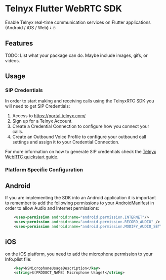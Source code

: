 # Telnyx Flutter WebRTC SDK

Enable Telnyx real-time communication services on Flutter applications (Android / iOS / Web) :telephone_receiver: :fire:

## Features
TODO: List what your package can do. Maybe include images, gifs, or videos.

## Usage

### SIP Credentials
In order to start making and receiving calls using the TelnyxRTC SDK you will need to get SIP Credentials:

1. Access to https://portal.telnyx.com/
2. Sign up for a Telnyx Account.
3. Create a Credential Connection to configure how you connect your calls.
4. Create an Outbound Voice Profile to configure your outbound call settings and assign it to your Credential Connection.

For more information on how to generate SIP credentials check the [Telnyx WebRTC quickstart guide](https://developers.telnyx.com/docs/v2/webrtc/quickstart).

### Platform Specific Configuration

## Android
If you are implementing the SDK into an Android application it is important to remember to add the following permissions to your AndroidManifest in order to allow Audio and Internet permissions:

```xml
    <uses-permission android:name="android.permission.INTERNET"/>
    <uses-permission android:name="android.permission.RECORD_AUDIO" />
    <uses-permission android:name="android.permission.MODIFY_AUDIO_SETTINGS" />
```

## iOS
on the iOS platform, you need to add the microphone permission to your Info.plist file:

```xml
    <key>NSMicrophoneUsageDescription</key>
    <string>$(PRODUCT_NAME) Microphone Usage!</string>
```